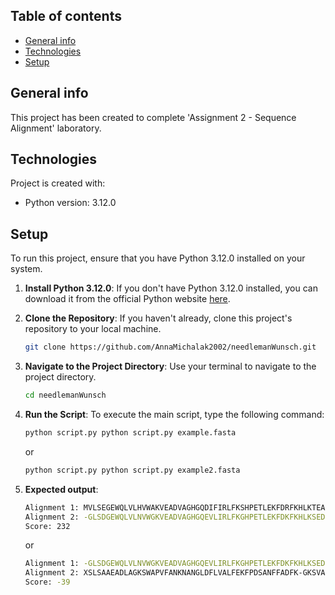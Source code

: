 ## Table of contents
* [General info](#general-info)
* [Technologies](#technologies)
* [Setup](#setup)

## General info
This project has been created to complete 'Assignment 2 - Sequence Alignment' laboratory.
	
## Technologies
Project is created with:
* Python version: 3.12.0
	
## Setup
To run this project, ensure that you have Python 3.12.0 installed on your system.

1. **Install Python 3.12.0**: If you don't have Python 3.12.0 installed, you can download it from the official Python website [here](https://www.python.org/downloads/release/python-3120/).

2. **Clone the Repository**: If you haven't already, clone this project's repository to your local machine.

    ```bash
    git clone https://github.com/AnnaMichalak2002/needlemanWunsch.git
    ```

3. **Navigate to the Project Directory**: Use your terminal to navigate to the project directory.

    ```bash
    cd needlemanWunsch
    ```

4. **Run the Script**: To execute the main script, type the following command:

    ```bash
    python script.py python script.py example.fasta
    ```
    or
    ```bash
    python script.py python script.py example2.fasta
    ```

5. **Expected output**:

    ```bash
    Alignment 1: MVLSEGEWQLVLHVWAKVEADVAGHGQDIFIRLFKSHPETLEKFDRFKHLKTEAEMKASEDLKKQGVTVLTALGAILKKKGHHEAELKPLAQSHATKHKIPIKYLEFISEAIIHVLHSRHPGDFGADAQGAMNKALELFRKDIAAKYKELGYQG
    Alignment 2: -GLSDGEWQLVLNVWGKVEADVAGHGQEVLIRLFKGHPETLEKFDKFKHLKSEDEMKASEDLKKVGNTILTALGGILKKKGHHEAELTPLAQSHATKHKIPVKYLEFISEAIIQVLQSKHPGDFGADAQGAMSKALELFRNDMAAKYKELGFQG
    Score: 232
    ```
    or

    ```bash
    Alignment 1: -GLSDGEWQLVLNVWGKVEADVAGHGQEVLIRLFKGHPETLEKFDKFKHLKSEDEMKASEDLKKVGNTILTALGGILKKKGHHEAELTPLAQSHATKHKIPVKYLEFISEAIIQVLQSKHPGDFGA--DA--QGAMSKALELFRNDMAAKYKELGFQG
    Alignment 2: XSLSAAEADLAGKSWAPVFANKNANGLDFLVALFEKFPDSANFFADFK-GKSVADIKASPKLRDVSSRIFTRLNEFVNNAANAGKMSAMLSQ-FA---KEHV-GFGVGS-AQFENVRSMFPG-FVASVAAPPAGADAAWTKLFGLIIDA-LKAAG--A        
    Score: -39
    ```


